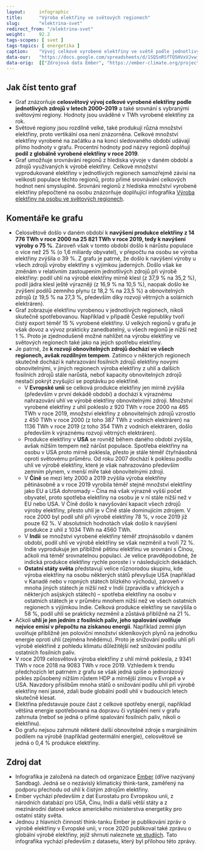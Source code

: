 ```yaml
---
layout:     infographic
title:      "Výroba elektřiny ve světových regionech"
slug:       "elektrina-svet"
redirect_from: "/elektrina-svet"
weight:     92.2
tags-scopes: [ svet ]
tags-topics: [ energetika ]
caption:    "Vývoj celkové vyrobené elektřiny ve světě podle jednotlivých zdrojů v letech 2000–2019, včetně údajů pro hlavní světové regiony. Hodnoty jsou uváděné v TWh za rok."
data-our:   "https://docs.google.com/spreadsheets/d/1SQSnRSfTQ5HVxVJvwj4igfl22hyblYVjDo_INceKy4I"
data-orig:  [["Zdrojová data Ember", "https://ember-climate.org/project/data-global-electricity-review/"]]
---
```


## Jak číst tento graf

* Graf znázorňuje **celosvětový vývoj celkové vyrobené elektřiny podle jednotlivých zdrojů v letech 2000–2019** a také srovnání s vybranými světovými regiony. Hodnoty jsou uváděné v <glossary id="w">TWh</glossary> vyrobené elektřiny za rok.
* Světové regiony jsou rozdílně velké, také produkují různá množství elektřiny, proto vertikální osa není znázorněna. Celkové množství elektřiny vyrobené na začátku a na konci sledovaného období udávají přímo hodnoty v grafu. Procentní hodnoty pod názvy regionů doplňují **podíl z globálně vyrobené elektřiny v roce 2019**.
* Graf umožňuje srovnávání regionů z hlediska vývoje v daném období a zdrojů využívaných k výrobě elektřiny. Celkové množství vyprodukované elektřiny v jednotlivých regionech samozřejmě závisí na velikosti populace těchto regionů, proto přímé srovnávání celkových hodnot není smysluplné. Srovnání regionů z hlediska množství vyrobené elektřiny přepočtené na osobu znázorňuje doplňující infografika [Výroba elektřiny na osobu ve světových regionech](/infografiky/elektrina-na-osobu-svet).

## Komentáře ke grafu

* Celosvětově došlo v daném období k **navýšení produkce elektřiny z 14 776 TWh v roce 2000 na 25 821 TWh v roce 2019, tedy k navýšení výroby o 75 %**. Zároveň však v tomto období došlo k nárůstu populace o více než 25 % (o 1,6 miliardy obyvatel), v přepočtu na osobu se výroba elektřiny zvýšila o 39 %. Z grafu je patrné, že došlo k navýšení výroby u všech zdrojů výroby elektřiny s výjimkou jaderných. Došlo však ke změnám v relativním zastoupením jednotlivých zdrojů při výrobě elektřiny: podíl uhlí na výrobě elektřiny mírně klesl (z 37,9 % na 35,2 %), podíl jádra klesl ještě výrazněji (z 16,9 % na 10,5 %), naopak došlo ke zvýšení podílů zemního plynu (z 18,2 % na 23,5 %) a obnovitelných zdrojů (z 19,5 % na 27,3 %, především díky rozvoji větrných a solárních elektráren).
* Graf zobrazuje elektřinu vyrobenou v jednotlivých regionech, nikoli skutečně spotřebovanou. Například v případě České republiky tvoří čistý export téměř 15 % vyrobené elektřiny. U velkých regionů v grafu je však dovoz a vývoz prakticky zanedbatelný, u všech regionů je nižší než 1 %. Proto je zjednodušeně možné nahlížet na výrobu elektřiny ve světových regionech také jako na jejich spotřebu elektřiny.
* Je patrné, že **k rozvoji obnovitelných zdrojů dochází ve všech regionech, avšak rozdílným tempem**. Zatímco v některých regionech skutečně dochází k nahrazování fosilních zdrojů elektřiny novými obnovitelnými, v jiných regionech výroba elektřiny z uhlí a dalších fosilních zdrojů stále narůstá, neboť kapacity obnovitelných zdrojů nestačí pokrýt zvyšující se poptávku po elektřině.
  * V **Evropské unii** se celková produkce elektřiny jen mírně zvýšila (především v první dekádě období) a dochází k výraznému nahrazování uhlí ve výrobě elektřiny obnovitelnými zdroji. Množství vyrobené elektřiny z uhlí pokleslo z 920 TWh v roce 2000 na 465 TWh v roce 2019, množství elektřiny z obnovitelných zdrojů vzrostlo z 450 TWh v roce 2000 (z toho 387 TWh z vodních elektráren) na 1136 TWh v roce 2019 (z toho 354 TWh z vodních elektráren, došlo především k výraznému rozvoji větrných elektráren).
  * Produkce elektřiny v **USA** se rovněž během daného období zvýšila, avšak nižším tempem než nárůst populace. Spotřeba elektřiny na osobu v USA proto mírně poklesla, přesto je stále téměř čtyřnásobná oproti světovému průměru. Od roku 2007 dochází k poklesu podílu uhlí ve výrobě elektřiny, které je však nahrazováno především zemním plynem, v menší míře také obnovitelnými zdroji.
  * V **Číně** se mezi lety 2000 a 2019 zvýšila výroba elektřiny pětinásobně a v roce 2019 vyrobila téměř stejné množství elektřiny jako EU a USA dohromady – Čína má však výrazně vyšší počet obyvatel, proto spotřeba elektřiny na osobu je v ní stále nižší než v EU nebo USA. V Číně došlo k navyšování kapacit všech zdrojů výroby elektřiny, přesto uhlí je v Číně stále dominujícím zdrojem. V roce 2000 byl podíl uhlí při výrobě elektřiny 78 %, v roce 2019 již pouze 62 %. V absolutních hodnotách však došlo k navýšení produkce z uhlí z 1034 TWh na 4560 TWh.
  * V **Indii** se množství vyrobené elektřiny téměř ztrojnásobilo v daném období, podíl uhlí ve výrobě elektřiny se však nezměnil a tvoří 72 %. Indie vyprodukuje jen přibližně pětinu elektřinu ve srovnání s Čínou, ačkoli má téměř srovnatelnou populaci. Je velice pravděpodobné, že indická produkce elektřiny rychle poroste i v následujících dekádách.
  * **Ostatní státy světa** představují velice různorodou skupinu, kde výroba elektřiny na osobu některých států převyšuje USA (například v Kanadě nebo v ropných státech blízkého východu), zároveň v mnoha jiných státech je nižší než v Indii (zpravidla v afrických a některých asijských státech) – spotřeba elektřiny na osobu v ostatních státech je v průměru mnohem nižší než ve všech ostatních regionech s výjimkou Indie. Celková produkce elektřiny se navýšila o 58 %, podíl uhlí se prakticky nezměnil a zůstává přibližně na 21 %.
* Ačkoli **uhlí je jen jedním z fosilních paliv, jeho spalování uvolňuje nejvíce emisí v přepočtu na získanou energii**. Například zemní plyn uvolňuje přibližně jen poloviční množství skleníkových plynů na jednotku energie oproti uhlí (zejména hnědému). Proto je snižování podílu uhlí při výrobě elektřině z pohledu klimatu důležitější než snižování podílu ostatních fosilních paliv.
* V roce 2019 celosvětová výroba elektřiny z uhlí mírně poklesla, z 9341 TWh v roce 2018 na 9083 TWh v roce 2019. Vzhledem k trendu předchozích let patrném z grafu se však jedná spíše o jednorázový pokles způsobený nižším růstem HDP a mírnější zimou v Evropě a v USA. Navzdory příslibům mnoha států o snižování podílu uhlí při výrobě elektřiny není jasné, zdali bude globální podíl uhlí v budoucích letech skutečně klesat.
* Elektřina představuje pouze část z celkové spotřeby energií, například většina energie spotřebovaná na dopravu či vytápění není v grafu zahrnuta (neboť se jedná o přímé spalování fosilních paliv, nikoli o elektřinu).
* Do grafu nejsou zahrnuté některé další obnovitelné zdroje s marginálním podílem na výrobě (například geotermální energie), celosvětově se jedná o 0,4 % produkce elektřiny.

## Zdroj dat

* Infografika je založená na datech od organizace [Ember](https://ember-climate.org/) (dříve nazývaný Sandbag). Jedná se o nezávislý klimatický think-tank, zaměřený na podporu přechodu od uhlí k čistým zdrojům elektřiny.
* Ember vychází především z dat Eurostatu pro Evropskou unii, z národních databází pro USA, Čínu, Indii a další větší státy a z mezinárodní datové sekce amerického ministerstva energetiky pro ostatní státy světa.
* Jednou z hlavních činností think-tanku Ember je publikování zpráv o výrobě elektřiny v Evropské unii, v roce 2020 publikoval také zprávu o globální výrobě elektřiny, jejíž shrnutí naleznete [ve studiích](/studie/2020_globalni-zprava-o-elektrine). Tato infografika vychází především z datasetu, který byl přílohou této zprávy.
